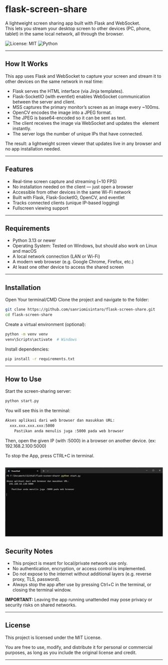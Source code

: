 # flask-screen-share
A lightweight screen sharing app built with Flask and WebSocket.  
This lets you stream your desktop screen to other devices (PC, phone, tablet) in the same local network, all through the browser.

![License: MIT](https://img.shields.io/badge/License-MIT-blue.svg)
![Python](https://img.shields.io/badge/Python-3.13%2B-blue)

---

## How It Works
This app uses Flask and WebSocket to capture your screen and stream it to other devices on the same network in real time:

- Flask serves the HTML interface (via Jinja templates).
- Flask-SocketIO (with eventlet) enables WebSocket communication between the server and client.
- MSS captures the primary monitor’s screen as an image every ~100ms.
- OpenCV encodes the image into a JPEG format.
- The JPEG is base64-encoded so it can be sent as text.
- The client receives the image via WebSocket and updates the <img> element instantly.
- The server logs the number of unique IPs that have connected.

The result: a lightweight screen viewer that updates live in any browser and no app installation needed.

---

## Features

- Real-time screen capture and streaming (~10 FPS)
- No installation needed on the client — just open a browser
- Accessible from other devices in the same Wi-Fi network
- Built with Flask, Flask-SocketIO, OpenCV, and eventlet
- Tracks connected clients (unique IP-based logging)
- Fullscreen viewing support

---

## Requirements

- Python 3.13 or newer  
- Operating System: Tested on Windows, but should also work on Linux and macOS  
- A local network connection (LAN or Wi-Fi)  
- A modern web browser (e.g. Google Chrome, Firefox, etc.)  
- At least one other device to access the shared screen

---

## Installation

Open Your terminal/CMD
Clone the project and navigate to the folder:

```bash
git clone https://github.com/sanriomisintaro/flask-screen-share.git
cd flask-screen-share
```   
Create a virtual environment (optional):
```bash
python -m venv venv
venv\Scripts\activate  # Windows
```
Install dependencies:
```bash
pip install -r requirements.txt
```

---

## How to Use

Start the screen-sharing server:
```bash
python start.py
```
You will see this in the terminal:
```bash
Akses aplikasi dari web browser dan masukkan URL:
  xxx.xxx.xxx.xxx:5000
    Pastikan anda menulis juga :5000 pada web browser
```
Then, open the given IP (with :5000) in a browser on another device. (ex: 192.168.2.100:5000)

To stop the App, press CTRL+C in terminal.

![Console output when starting the server](docs/assets/readme/console.png)
---

## Security Notes

- This project is meant for local/private network use only.
- No authentication, encryption, or access control is implemented.
- Do not expose to the internet without additional layers (e.g. reverse proxy, TLS, password).
- Always stop the app after use by pressing Ctrl+C in the terminal, or closing the terminal window.

**IMPORTANT:** Leaving the app running unattended may pose privacy or security risks on shared networks.

---

## License

This project is licensed under the MIT License.

You are free to use, modify, and distribute it for personal or commercial purposes, as long as you include the original license and credit.

---
